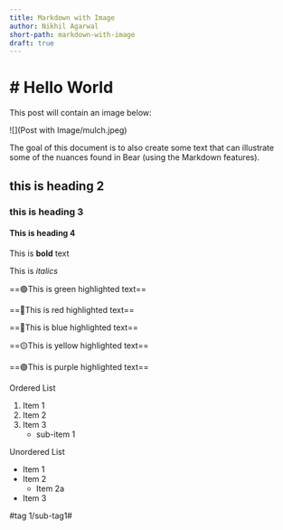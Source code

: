 ```yaml
---
title: Markdown with Image
author: Nikhil Agarwal
short-path: markdown-with-image
draft: true
---
```

# # Hello World

This post will contain an image below:

![](Post with Image/mulch.jpeg)

The goal of this document is to also create some text that can illustrate some of the nuances found in Bear (using the Markdown features).

## this is heading 2

### this is heading 3

#### This is heading 4

This is **bold** text

This is *italics*

==🟢This is green highlighted text==

==🔴This is red highlighted text==

==🔵This is blue highlighted text==

==🟡This is yellow highlighted text==

==🟣This is purple highlighted text==

Ordered List

1. Item 1
2. Item 2
3. Item 3
    - sub-item 1

Unordered List

- Item 1
- Item 2
    - Item 2a
- Item 3

#tag 1/sub-tag1#

